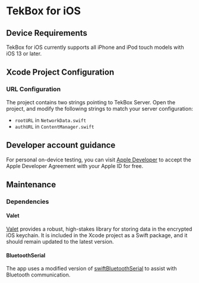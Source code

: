 # TekBox for iOS
## Device Requirements
TekBox for iOS currently supports all iPhone and iPod touch models with iOS 13 or later.
## Xcode Project Configuration
### URL Configuration
The project contains two strings pointing to TekBox Server. Open the project, and modify the following strings to match your server configuration:
* `rootURL` in `NetworkData.swift`
* `authURL` in `ContentManager.swift`
## Developer account guidance
For personal on-device testing, you can visit [Apple Developer](https://developer.apple.com) to accept the Apple Developer Agreement with your Apple ID for free.

## Maintenance
### Dependencies
#### Valet
[Valet](https://github.com/square/Valet) provides a robust, high-stakes library for storing data in the encrypted iOS keychain. It is included in the Xcode project as a Swift package, and it should remain updated to the latest version.
#### BluetoothSerial
The app uses a modified version of [swiftBluetoothSerial](https://github.com/hoiberg/SwiftBluetoothSerial) to assist with Bluetooth communication.